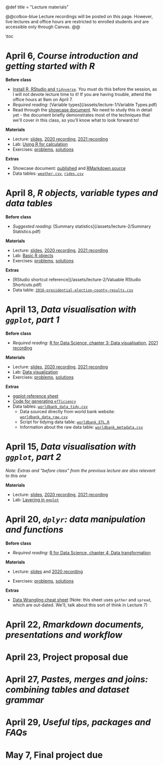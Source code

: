 @def title = "Lecture materials"

@@colbox-blue
Lecture recordings will be posted on this page.
However, live lectures and office hours are restricted to enrolled students and are accessible only through Canvas.
@@

\toc

# April 6, *Course introduction and getting started with R*

**Before class**

* [Install R, RStudio and `tidyverse`](/install-R/). You *must* do this before the session, as I will not devote lecture time to it! If you are having trouble, attend the office hours at 9am on April 7.
* *Required reading:* [Variable types](/assets/lecture-1/Variable Types.pdf)
* Read through the [showcase document](/assets/lecture-1/taxis.html). No need to study this in detail yet - the document briefly demonstrates most of the techniques that we'll cover in this class, so you'll know what to look forward to!

**Materials**

* Lecture: [slides](/assets/lecture-1/presentation1.html), [2020 recording](https://web.stanford.edu/~damianp/recordings/recording1.mp4), [2021 recording](https://web.stanford.edu/~damianp/recordings/recording-2021-1.mp4)
* Lab: [Using R for calculation](/assets/lecture-1/lab1.html)
* Exercises: [problems](/assets/lecture-1/practice1.html), [solutions](/assets/lecture-1/solutions1.html)

**Extras**

* Showcase document: [published](/assets/lecture-1/taxis.html) and [RMarkdown source](/assets/lecture-1/taxis.rmd)
* Data tables: [`weather.csv`](/assets/lecture-1/ny-taxi-data/weather.csv), [`rides.csv`](/assets/lecture-1/ny-taxi-data/rides.csv)


# April 8, *R objects, variable types and data tables*

**Before class**

* *Suggested reading:* [Summary statistics](/assets/lecture-2/Summary Statistics.pdf)

**Materials**

* Lecture: [slides](/assets/lecture-2/pres2.html), [2020 recording](https://web.stanford.edu/~damianp/recordings/recording2.mp4), [2021 recording](https://web.stanford.edu/~damianp/recordings/recording-2021-2.mp4)
* Lab: [Basic R objects](/assets/lecture-2/lab2.html)
* Exercises: [problems](/assets/lecture-2/practice2.html), [solutions](/assets/lecture-2/solutions2.html)

**Extras**

* [RStudio shortcut reference](/assets/lecture-2/Valuable RStudio Shortcuts.pdf)
* Data table: [`2016-presidential-election-county-results.csv`](/assets/lecture-2/2016-presidential-election-county-results.csv)

# April 13, *Data visualisation with `ggplot`, part 1*

**Before class**

* *Required reading:* [R for Data Science, chapter 3: Data visualisation](https://r4ds.had.co.nz/data-visualisation.html), [2021 recording](https://web.stanford.edu/~damianp/recordings/recording-2021-3.mp4)

**Materials**

* Lecture: [slides](/assets/lecture-3/pres3.html), [2020 recording](https://web.stanford.edu/~damianp/recordings/recording3.mp4), [2021 recording](https://web.stanford.edu/~damianp/recordings/recording-2021-3.mp4)
* Lab: [Data visualization](/assets/lecture-3/lab3.html)
* Exercises: [problems](/assets/lecture-3/practice3.html), [solutions](/assets/lecture-3/solutions3.html)

**Extras**

* [ggplot reference sheet](/assets/lecture-3/ggplot2-cheatsheet.pdf)
* [Code for generating `efficiency`](/assets/lecture-3/efficiency.html)
* Data tables: [`worldbank_data_tidy.csv`](/assets/lecture-3/data/worldbank_data_tidy.csv)
    + Data sourced directly from world bank website: [`worldbank_data_raw.csv`](/assets/lecture-3/data/worldbank_data_raw.csv)
    + Script for tidying data table: [`worldbank_ETL.R`](/assets/lecture-3/data/worldbank_ETL.R)
    + Information about the raw data table:  [`worldbank_metadata.csv`](/assets/lecture-3/data/worldbank_metadata.csv)

# April 15, *Data visualisation with `ggplot`, part 2*

*Note: Extras and "before class" from the previous lecture are also relevant to this one*

**Materials**

* Lecture: [slides](/assets/lecture-3/pres3.html), [2020 recording](https://web.stanford.edu/~damianp/recordings/recording4.mp4), [2021 recording](https://web.stanford.edu/~damianp/recordings/recording-2021-4.mp4)
* Lab: [Layering in `ggplot`](/assets/lecture-3/lab3-2.html)


# April 20, *`dplyr`: data manipulation and functions*

**Before class**

* *Required reading:* [R for Data Science, chapter 4: Data transformation](https://r4ds.had.co.nz/transform.html)

**Materials**

* Lecture: [slides](/assets/lecture-4/pres4.html) and [2020 recording](https://web.stanford.edu/~damianp/recordings/recording5.mp4)
<!-- * Lab: [Data transformation](/assets/lecture-4/lab4.html) -->
* Exercises: [problems](/assets/lecture-4/practice4.html), [solutions](/assets/lecture-4/solutions4.html)

**Extras**

* [Data Wrangling cheat sheet](https://rstudio.com/wp-content/uploads/2015/02/data-wrangling-cheatsheet.pdf) (Note: this sheet uses `gather` and `spread`, which are out-dated. We'll, talk about this sort of think in Lecture 7)

# April 22, *Rmarkdown documents, presentations and workflow*

<!-- **Before class** -->

<!-- * Instead of slides, this lecture will be conducted using two R Markdown documents, so download them and open them in RStudio before the lecture. -->

<!-- **Materials** -->

<!-- * Lecture: [introductory](/assets/lecture-6/introduction.rmd) and [advanced](/assets/lecture-6/advanced.rmd) R Markdown documents, and [recording](https://web.stanford.edu/~damianp/recordings/recording6.mp4) -->
<!-- * Lab: [Reproducible research](/assets/lecture-6/lab6.html) -->
<!-- * Exercises: [problems](/assets/lecture-6/pracice6.html), [solutions](/assets/lecture-6/solutions6.html) -->

<!-- **Extras** -->

<!-- * Data table: [`airbnb_nyc_2019.csv`](/assets/lecture-6/airbnb_nyc_2019.csv) -->
<!-- * [RMarkdown cheat sheet](/assets/lecture-6/rmarkdown-cheatsheet.pdf) -->
<!-- * An in-depth guide to R Markdown: <https://bookdown.org/yihui/rmarkdown/> -->

# April 23, **Project proposal due**

# April 27, *Pastes, merges and joins: combining tables and dataset grammar*

<!-- **Materials** -->

<!-- * Lecture: [slides](/assets/lecture-7/pres7.html) and [recording](https://web.stanford.edu/~damianp/recordings/recording7.mp4) -->
<!-- * Lab: [Data joining and maps](/assets/lecture-7/lab7.html) - this lab uses the following datsets: -->
<!--   + [`2016_US_Presdential_Results_for_class.csv`](/assets/lecture-7/2016_US_Presdential_Results_for_class.csv) -->
<!--   + [`county_map_fips.rds`](/assets/lecture-7/county_map_fips.rds) -->
<!-- * Exercises: [problems](/assets/lecture-7/practice7.html), [solutions](/assets/lecture-7/solutions7.html) -->

<!-- **Extras** -->

<!-- * Data table: [`Drought_data.csv`](/assets/lecture-7/Drought_data.csv) -->
<!-- * Advanced mapping with R: [Getting started with `ggmap`](/assets/lecture-7/Getting-started-with-ggmap.html) -->

# April 29, *Useful tips, packages and FAQs*

<!-- **Materials** -->

<!-- * Lecture: [slides](/assets/lecture-8/pres8.html) and [recording](https://web.stanford.edu/~damianp/recordings/recording8.mp4) -->

<!-- **Extras** -->

<!-- * [`lubridate` cheat sheet](/assets/lecture-8/R_lubridate.pdf) -->

# May 7, **Final project due**
